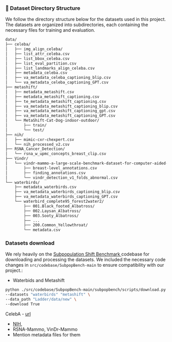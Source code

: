 ### 📁 Dataset Directory Structure
We follow the directory structure below for the datasets used in this project. The datasets are organized into subdirectories, each containing the necessary files for training and evaluation.
```bash
data/
├── celeba/
│   ├── img_align_celeba/
│   ├── list_attr_celeba.csv
│   ├── list_bbox_celeba.csv
│   ├── list_eval_partition.csv
│   ├── list_landmarks_align_celeba.csv
│   ├── metadata_celeba.csv
│   ├── va_metadata_celeba_captioning_blip.csv
│   └── va_metadata_celeba_captioning_GPT.csv
├── metashift/
│   ├── metadata_metashift.csv
│   ├── metadata_metashift_captioning.csv
│   ├── te_metadata_metashift_captioning.csv
│   ├── va_metadata_metashift_captioning_blip.csv
│   ├── va_metadata_metashift_captioning_gpt.csv
│   ├── va_metadata_metashift_captioning_GPT.csv
│   └── MetaShift-Cat-Dog-indoor-outdoor/
│       ├── train/
│       └── test/
├── nih/
│   ├── mimic-cxr-chexpert.csv
│   └── nih_processed_v2.csv
├── RSNA_Cancer_Detection/
│   └── rsna_w_upmc_concepts_breast_clip.csv
├── Vindr/
│   └── vindr-mammo-a-large-scale-benchmark-dataset-for-computer-aided-detection-and-diagnosis-in-full-field-digital-mammography-1.0.0/
│       ├── breast-level_annotations.csv
│       ├── finding_annotations.csv
│       └── vindr_detection_v1_folds_abnormal.csv
└── waterbirds/
    ├── metadata_waterbirds.csv
    ├── va_metadata_waterbirds_captioning_blip.csv
    ├── va_metadata_waterbirds_captioning_GPT.csv
    └── waterbird_complete95_forest2water2/
        ├── 001.Black_footed_Albatross/
        ├── 002.Laysan_Albatross/
        ├── 003.Sooty_Albatross/
        ├── ...
        ├── 200.Common_Yellowthroat/
        └── metadata.csv
```

### Datasets download
We rely heavily on the [Subpopulation Shift Benchmark
](https://github.com/YyzHarry/SubpopBench) codebase for downloading and processing the datasets. We included the necessary code changes in `src/codebase/SubpopBench-main` to ensure compatibility with our project.:
- Waterbids and Metashift
```bash
python ./src/codebase/SubpopBench-main/subpopbench/scripts/download.py \
--datasets "waterbirds" "metashift" \
--data_path "Ladder/data/new" \
--download True

```
 CelebA - [url](https://mmlab.ie.cuhk.edu.hk/projects/CelebA.html)
- [NIH](https://www.kaggle.com/datasets/nih-chest-xrays/data), 
- RSNA-Mammo, VinDr-Mammo
- Mention metadata files for them